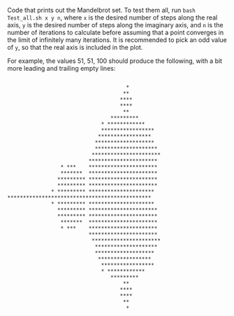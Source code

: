 Code that prints out the Mandelbrot set. To test them all, run `bash Test_all.sh x y n`, where `x` is the desired number of steps along the real axis, `y` is the desired number of steps along the imaginary axis, and `n` is the number of iterations to calculate before assuming that a point converges in the limit of infinitely many iterations. It is recommended to pick an odd value of `y`, so that the real axis is included in the plot.

For example, the values 51, 51, 100 should produce the following, with a bit more leading and trailing empty lines:
```
                   
                                      *            
                                     **            
                                    ****           
                                    ****           
                                     **            
                                 *********         
                              * ************       
                              *****************    
                             *****************     
                            *******************    
                            ********************   
                           **********************  
                          **********************   
                 * ***    **********************   
                 *******  **********************   
                ********* **********************   
                ********* **********************   
              * ********* *********************    
**********************************************     
              * ********* *********************    
                ********* **********************   
                ********* **********************   
                 *******  **********************   
                 * ***    **********************   
                          **********************   
                           **********************  
                            ********************   
                            *******************    
                             *****************     
                              *****************    
                              * ************       
                                 *********         
                                     **            
                                    ****           
                                    ****           
                                     **            
                                      *            
                                                   
```
